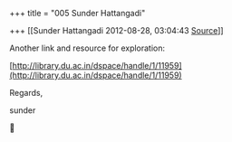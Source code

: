 +++
title = "005 Sunder Hattangadi"

+++
[[Sunder Hattangadi	2012-08-28, 03:04:43 [Source](https://groups.google.com/g/samskrita/c/enQwj0vN65M)]]



Another link and resource for exploration:



[http://library.du.ac.in/dspace/handle/1/11959](http://library.du.ac.in/dspace/handle/1/11959)







Regards,



sunder



